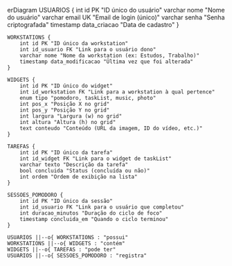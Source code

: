 erDiagram
    USUARIOS {
        int id PK "ID único do usuário"
        varchar nome "Nome do usuário"
        varchar email UK "Email de login (único)"
        varchar senha "Senha criptografada"
        timestamp data_criacao "Data de cadastro"
    }

    WORKSTATIONS {
        int id PK "ID único da workstation"
        int id_usuario FK "Link para o usuário dono"
        varchar nome "Nome da workstation (ex: Estudos, Trabalho)"
        timestamp data_modificacao "Última vez que foi alterada"
    }

    WIDGETS {
        int id PK "ID único do widget"
        int id_workstation FK "Link para a workstation à qual pertence"
        enum tipo "pomodoro, taskList, music, photo"
        int pos_x "Posição X no grid"
        int pos_y "Posição Y no grid"
        int largura "Largura (w) no grid"
        int altura "Altura (h) no grid"
        text conteudo "Conteúdo (URL da imagem, ID do vídeo, etc.)"
    }

    TAREFAS {
        int id PK "ID único da tarefa"
        int id_widget FK "Link para o widget de taskList"
        varchar texto "Descrição da tarefa"
        bool concluida "Status (concluída ou não)"
        int ordem "Ordem de exibição na lista"
    }

    SESSOES_POMODORO {
        int id PK "ID único da sessão"
        int id_usuario FK "Link para o usuário que completou"
        int duracao_minutos "Duração do ciclo de foco"
        timestamp concluida_em "Quando o ciclo terminou"
    }

    USUARIOS ||--o{ WORKSTATIONS : "possui"
    WORKSTATIONS ||--o{ WIDGETS : "contém"
    WIDGETS ||--o{ TAREFAS : "pode ter"
    USUARIOS ||--o{ SESSOES_POMODORO : "registra"